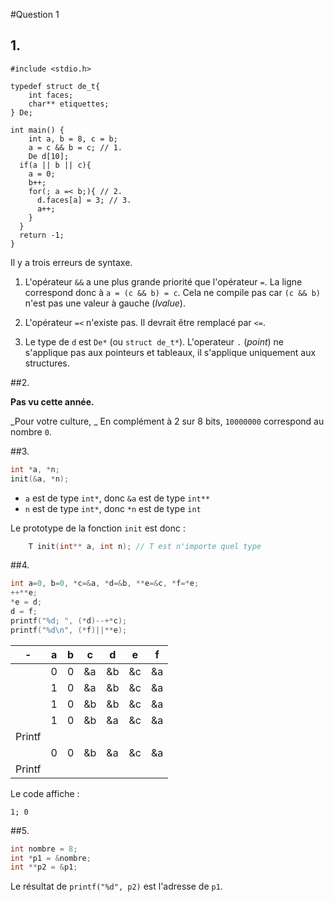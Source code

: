 #Question 1

## 1.
```
#include <stdio.h>

typedef struct de_t{
	int faces;
	char** etiquettes;
} De;

int main() {
	int a, b = 8, c = b;
	a = c && b = c; // 1.
	De d[10];
  if(a || b || c){
    a = 0;
    b++;
    for(; a =< b;){ // 2.
      d.faces[a] = 3; // 3.
      a++;
    }
  }
  return -1;
}
```

Il y a trois erreurs de syntaxe.

1.  L'opérateur `&&` a une plus grande priorité que l'opérateur `=`. La ligne correspond donc à `a = (c && b) = c`. Cela ne compile pas car `(c && b)` n'est pas une valeur à gauche (_lvalue_).

2. L'opérateur `=<` n'existe pas. Il devrait être remplacé par `<=`.
3. Le type de `d` est `De*` (ou `struct de_t*`). L'operateur `.` (_point_) ne s'applique pas aux pointeurs et tableaux, il s'applique uniquement aux structures.  

##2.

**Pas vu cette année.**

_Pour votre culture, _
En complément à 2 sur 8 bits, `10000000` correspond au nombre `0`.

##3.
```c
int *a, *n;
init(&a, *n);
```
* `a` est de type `int*`, donc `&a` est de type `int**`
* `n` est de type `int*`, donc `*n` est de type `int`

Le prototype de la fonction `init` est donc :

```c
	T init(int** a, int n); // T est n'importe quel type
```

##4.
```c
int a=0, b=0, *c=&a, *d=&b, **e=&c, *f=*e;
++**e;
*e = d;
d = f;
printf("%d; ", (*d)--+*c);
printf("%d\n", (*f)||**e);
```


| - | a | b | c | d | e | f |
|---|---|---|---|---|---|---|
|   | 0 | 0 | &a| &b | &c | &a |
|   | 1 | 0 | &a| &b | &c | &a |
|   | 1 | 0 | &b| &b | &c | &a |
|   | 1 | 0 | &b| &a | &c | &a |
| Printf |  |   |    |    |    | |
|   | 0 | 0 | &b| &a | &c | &a |
| Printf |  |   |    |    |    | |

Le code affiche :

	1; 0

##5.
```c
int nombre = 8;
int *p1 = &nombre;
int **p2 = &p1;
```

Le résultat de `printf("%d", p2)` est l'adresse de `p1`.
